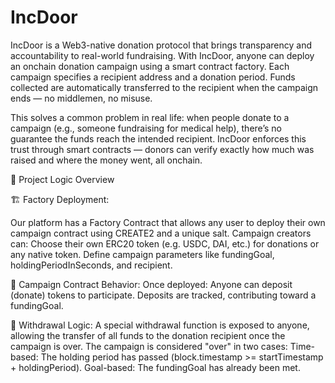 # IncDoor

IncDoor is a Web3-native donation protocol that brings transparency and accountability to real-world fundraising. With IncDoor, anyone can deploy an onchain donation campaign using a smart contract factory. Each campaign specifies a recipient address and a donation period. Funds collected are automatically transferred to the recipient when the campaign ends — no middlemen, no misuse.

This solves a common problem in real life: when people donate to a campaign (e.g., someone fundraising for medical help), there’s no guarantee the funds reach the intended recipient. IncDoor enforces this trust through smart contracts — donors can verify exactly how much was raised and where the money went, all onchain.

🧩 Project Logic Overview


🏗️ Factory Deployment:

Our platform has a Factory Contract that allows any user to deploy their own campaign contract using CREATE2 and a unique salt.
Campaign creators can:
Choose their own ERC20 token (e.g. USDC, DAI, etc.) for donations or any native token.
Define campaign parameters like fundingGoal, holdingPeriodInSeconds, and recipient.

🎯 Campaign Contract Behavior:
Once deployed:
Anyone can deposit (donate) tokens to participate.
Deposits are tracked, contributing toward a fundingGoal.

🔐 Withdrawal Logic:
A special withdrawal function is exposed to anyone, allowing the transfer of all funds to the donation recipient once the campaign is over.
The campaign is considered "over" in two cases:
Time-based: The holding period has passed (block.timestamp >= startTimestamp + holdingPeriod).
Goal-based: The fundingGoal has already been met.
